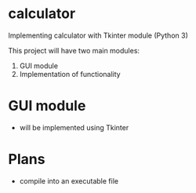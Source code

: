 # calculator
Implementing calculator with Tkinter module (Python 3)

This project will have two main modules:
1. GUI module
2. Implementation of functionality

# GUI module
- will be implemented using Tkinter

# Plans
- compile into an executable file 